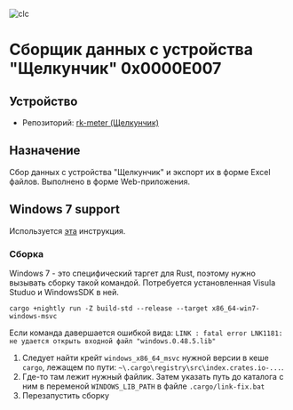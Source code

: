 ![clc](src/bin/clicker-data-collector-server/www/images/favicon.ico)
# Сборщик данных с устройства "Щелкунчик" 0x0000E007

## Устройство
- Репозиторий: [rk-meter (Щелкунчик)](https://bitbucket.org/Sctb_Elpa/rk-meter/src/master/)

## Назначение
Сбор данных с устройства "Щелкунчик" и экспорт их в форме Excel файлов.
Выполнено в форме Web-приложения.

## Windows 7 support
Используется [эта](https://doc.rust-lang.org/nightly/rustc/platform-support/win7-windows-msvc.html) инструкция.

### Сборка
Windows 7 - это специфический таргет для Rust, поэтому нужно вызывать сборку такой командой.
Потребуется установленная Visula Studuo и WindowsSDK в ней.
```shell
cargo +nightly run -Z build-std --release --target x86_64-win7-windows-msvc
```

Если команда давершается ошибкой вида:
`LINK : fatal error LNK1181: не удается открыть входной файл "windows.0.48.5.lib"`
1. Следует найти крейт `windows_x86_64_msvc` нужной версии в кеше `cargo`, лежащем по пути: `~\.cargo\registry\src\index.crates.io-...`.
2. Где-то там лежит нужный файлик. Затем указать путь до каталога с ним в переменой `WINDOWS_LIB_PATH` в файле `.cargo/link-fix.bat`
3. Перезапустить сборку
